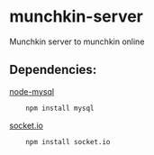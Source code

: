 # munchkin-server

Munchkin server to munchkin online

## Dependencies:
[node-mysql](https://github.com/felixge/node-mysql)
```sh
	npm install mysql
```
[socket.io](https://www.npmjs.org/package/socket.io)
```sh
	npm install socket.io
```
